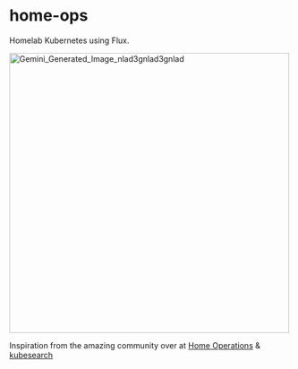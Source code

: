 # home-ops

Homelab Kubernetes using Flux.

<img width="500" height="500" alt="Gemini_Generated_Image_nlad3gnlad3gnlad" src="https://github.com/user-attachments/assets/2b1fee48-1339-473c-8b6f-786fab6b7fdb" />

Inspiration from the amazing community over at [Home Operations](https://discord.com/invite/home-operations) & [kubesearch](https://kubesearch.dev/)

